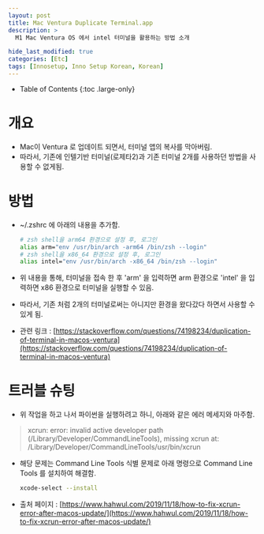 ```yaml
---
layout: post
title: Mac Ventura Duplicate Terminal.app
description: >
  M1 Mac Ventura OS 에서 intel 터미널을 활용하는 방법 소개

hide_last_modified: true
categories: [Etc]
tags: [Innosetup, Inno Setup Korean, Korean]
---
```


- Table of Contents
{:toc .large-only}




# 개요

- Mac이 Ventura 로 업데이트 되면서, 터미널 앱의 복사를 막아버림.
- 따라서, 기존에 인텔기반 터미널(로제타2)과 기존 터미널 2개를 사용하던 방법을 사용할 수 없게됨.

# 방법

- ~/.zshrc 에 아래의 내용을 추가함.

  ```bash
  # zsh shell을 arm64 환경으로 설정 후, 로그인
  alias arm="env /usr/bin/arch -arm64 /bin/zsh --login"
  # zsh shell을 x86_64 환경으로 설정 후, 로그인
  alias intel="env /usr/bin/arch -x86_64 /bin/zsh --login"
  ``` 

- 위 내용을 통해, 터미널을 접속 한 후 'arm' 을 입력하면 arm 환경으로 'intel' 을 입력하면 x86 환경으로 터미널을 실행할 수 있음.

- 따라서, 기존 처럼 2개의 터미널로써는 아니지만 환경을 왔다갔다 하면서 사용할 수 있게 됨.

- 관련 링크 : [https://stackoverflow.com/questions/74198234/duplication-of-terminal-in-macos-ventura](https://stackoverflow.com/questions/74198234/duplication-of-terminal-in-macos-ventura)

# 트러블 슈팅

- 위 작업을 하고 나서 파이썬을 실행하려고 하니, 아래와 같은 에러 메세지와 마주함.

> xcrun: error: invalid active developer path (/Library/Developer/CommandLineTools), missing xcrun at: /Library/Developer/CommandLineTools/usr/bin/xcrun

- 해당 문제는 Command Line Tools 식별 문제로 아래 명령으로 Command Line Tools 를 설치하여 해결함.

  ```bash
  xcode-select --install
  ```

- 출처 페이지 : [https://www.hahwul.com/2019/11/18/how-to-fix-xcrun-error-after-macos-update/](https://www.hahwul.com/2019/11/18/how-to-fix-xcrun-error-after-macos-update/)